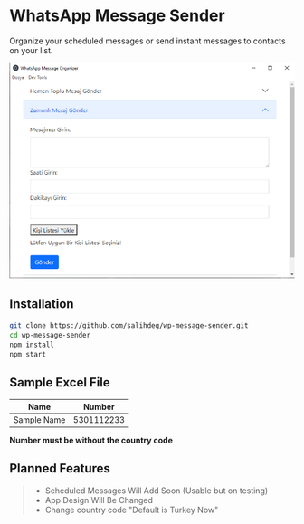 # WhatsApp Message Sender

Organize your scheduled messages or send instant messages to contacts on your list.

![mainscreen](https://raw.githubusercontent.com/salihdeg/gitHubImages/master/wp-message-sender/Screenshoot_wp-message-sender.png)

## Installation

```sh
git clone https://github.com/salihdeg/wp-message-sender.git
cd wp-message-sender
npm install
npm start
```
## Sample Excel File

| Name      | Number |
| ------------- | ------------- |
| Sample Name      | 5301112233       |

**Number must be without the country code**

## Planned Features
> - Scheduled Messages Will Add Soon (Usable but on testing)
> - App Design Will Be Changed
> - Change country code "Default is Turkey Now"